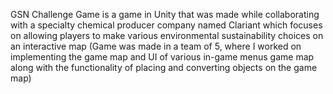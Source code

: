 GSN Challenge Game is a game in Unity that was made while collaborating with a specialty chemical producer company named Clariant which focuses on allowing players to make various environmental sustainability choices on an interactive map (Game was made in a team of 5, where I worked on implementing
the game map and UI of various in-game menus game map along with the functionality of placing and converting objects on the game map)
